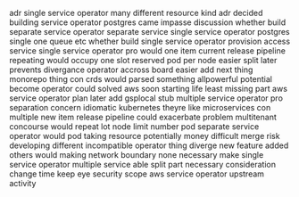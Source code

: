 adr single service operator many different resource kind adr decided building service operator postgres came impasse discussion whether build separate service operator separate service single service operator postgres single one queue etc whether build single service operator provision access service single service operator pro would one item current release pipeline repeating would occupy one slot reserved pod per node easier split later prevents divergance operator accross board easier add next thing monorepo thing con crds would parsed something allpowerful potential become operator could solved aws soon starting life least missing part aws service operator plan later add gsplocal stub multiple service operator pro separation concern idiomatic kubernetes theyre like microservices con multiple new item release pipeline could exacerbate problem multitenant concourse would repeat lot node limit number pod separate service operator would pod taking resource potentially money difficult merge risk developing different incompatible operator thing diverge new feature added others would making network boundary none necessary make single service operator multiple service able split part necessary consideration change time keep eye security scope aws service operator upstream activity